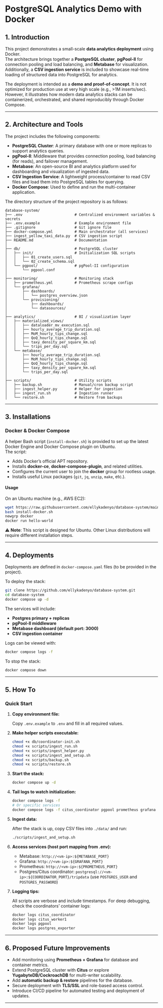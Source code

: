 # PostgreSQL Analytics Demo with Docker

## 1. Introduction
This project demonstrates a small-scale **data analytics deployment** using Docker.  
The architecture brings together a **PostgreSQL cluster**, **pgPool-II** for connection pooling and load balancing, and **Metabase** for visualization.  
Additionally, a **CSV ingestion service** is included to showcase real-time loading of structured data into PostgreSQL for analytics.  

The deployment is intended as a **demo and proof-of-concept**. It is not optimized for production use at very high scale (e.g., >1M inserts/sec). However, it illustrates how modern data analytics stacks can be containerized, orchestrated, and shared reproducibly through Docker Compose.

---

## 2. Architecture and Tools
The project includes the following components:
- **PostgreSQL Cluster**: A primary database with one or more replicas to support analytics queries.
- **pgPool-II**: Middleware that provides connection pooling, load balancing (for reads), and failover management.
- **Metabase**: An open-source BI and analytics platform used for dashboarding and visualization of ingested data.
- **CSV Ingestion Service**: A lightweight process/container to read CSV files and load them into PostgreSQL tables for querying.
- **Docker Compose**: Used to define and run the multi-container application.

The directory structure of the project repository is as follows:
```
database-system/
├── .env                        # Centralized environment variables & secrets
├── .env.example                # Example environment file
├── .gitignore                  # Git ignore file
├── docker-compose.yml          # Main orchestrator (all services)
├── ingest_yellow_taxi_data.py  # CSV ingestion script
├── README.md                   # Documentation
│
├── db/                         # PostgreSQL cluster
│   ├── init/                   # Initialization SQL scripts
│   │   ├── 01_create_users.sql
│   │   └── 02_create_schema.sql
│   └── pgpool/                 # pgPool-II configuration
│       └── pgpool.conf
│
├── monitoring/                 # Monitoring stack
│   ├── prometheus.yml          # Prometheus scrape configs
│   └── grafana/
│       ├── dashboards/
│       │   └── postgres_overview.json
│       └── provisioning/
│           ├── dashboards/
│           └── datasources/
│
├── analytics/                  # BI / visualization layer
│   ├── materialized_views/
│   │   ├── dataloader_mv_execution.sql
│   │   ├── hourly_average_trip_duration.sql
│   │   ├── MoM_hourly_tips_change.sql
│   │   ├── QoQ_hourly_tips_change.sql
│   │   ├── taxy_density_per_square_km.sql
│   │   └── trips_per_day.sql
│   └── metabase/
│       ├── hourly_average_trip_duration.sql
│       ├── MoM_hourly_tips_change.sql
│       ├── QoQ_hourly_tips_change.sql
│       ├── taxy_density_per_square_km.sql
│       └── trips_per_day.sql
│
├── scripts/                    # Utility scripts
│   ├── backup.sh               # Manual/cron backup script
│   ├── ingest_helper.py        # Helper for ingestion
│   ├── ingest_run.sh           # Ingestion runner
│   └── restore.sh              # Restore from backups
```

---

## 3. Installations
### Docker & Docker Compose
A helper Bash script (`install-docker.sh`) is provided to set up the latest Docker Engine and Docker Compose plugin on Ubuntu.  
The script:
- Adds Docker’s official APT repository.  
- Installs **docker-ce**, **docker-compose-plugin**, and related utilities.  
- Configures the current user to join the **docker** group for rootless usage.  
- Installs useful Linux packages (`git`, `jq`, `unzip`, `make`, etc.).  

#### Usage
On an Ubuntu machine (e.g., AWS EC2):
```bash
wget https://raw.githubusercontent.com/ellykadenyo/database-system/main/scripts/install-docker.sh
bash install-docker.sh
newgrp docker
docker run hello-world
```

⚠️ **Note**: This script is designed for Ubuntu. Other Linux distributions will require different installation steps.

---

## 4. Deployments
Deployments are defined in `docker-compose.yaml` files (to be provided in the project).  

To deploy the stack:
```bash
git clone https://github.com/ellykadenyo/database-system.git
cd database-system
docker compose up -d
```

The services will include:
- **Postgres primary + replicas**
- **pgPool-II middleware**
- **Metabase dashboard (default port: 3000)**
- **CSV ingestion container**

Logs can be viewed with:
```bash
docker compose logs -f
```

To stop the stack:
```bash
docker compose down
```

---

## 5. How To

### Quick Start

1. **Copy environment file:**
   
   Copy `.env.example` to `.env` and fill in all required values.

2. **Make helper scripts executable:**
   
   ```bash
   chmod +x db/coordinator-init.sh
   chmod +x scripts/ingest_run.sh
   chmod +x scripts/ingest_helper.py
   chmod +x scripts/ingest_and_setup.sh
   chmod +x scripts/backup.sh
   chmod +x scripts/restore.sh
   ```

3. **Start the stack:**
   
   ```bash
   docker compose up -d
   ```

4. **Tail logs to watch initialization:**
   
   ```bash
   docker compose logs -f
   # Or specific services
   docker compose logs -f citus_coordinator pgpool prometheus grafana metabase
   ```

5. **Ingest data:**
   
   After the stack is up, copy CSV files into `./data/` and run:
   
   ```bash
   ./scripts/ingest_and_setup.sh
   ```

6. **Access services (host port mapping from .env):**
   
   - Metabase:   `http://<vm-ip>:${METABASE_PORT}`
   - Grafana:    `http://<vm-ip>:${GRAFANA_PORT}`
   - Prometheus: `http://<vm-ip>:${PROMETHEUS_PORT}`
   - Postgres/Citus coordinator: `postgresql://<vm-ip>:${COORDINATOR_PORT}/tripdata` (use `POSTGRES_USER` and `POSTGRES_PASSWORD`)

7. **Logging tips:**
   
   All scripts are verbose and include timestamps. For deep debugging, check the coordinators’ container logs:
   
   ```bash
   docker logs citus_coordinator
   docker logs citus_worker1
   docker logs pgpool
   docker logs postgres_exporter
   ```

---

## 6. Proposed Future Improvements
- Add monitoring using **Prometheus + Grafana** for database and container metrics.  
- Extend PostgreSQL cluster with **Citus** or explore **YugabyteDB/CockroachDB** for multi-writer scalability.  
- Add **automatic backup & restore** pipelines for the database.  
- Secure deployment with **TLS/SSL** and role-based access control.  
- Introduce CI/CD pipeline for automated testing and deployment of updates.  

---
